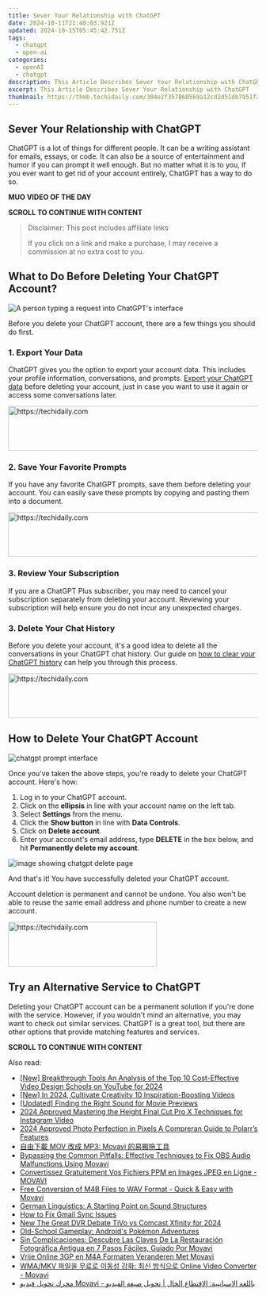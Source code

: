 ```yaml
---
title: Sever Your Relationship with ChatGPT
date: 2024-10-11T21:40:03.921Z
updated: 2024-10-15T05:45:42.751Z
tags:
  - chatgpt
  - open-ai
categories:
  - openAI
  - chatgpt
description: This Article Describes Sever Your Relationship with ChatGPT
excerpt: This Article Describes Sever Your Relationship with ChatGPT
thumbnail: https://thmb.techidaily.com/304e2f357860569a12cd2d51db7951faca7194234bf8cf17b2b3fe018f5794d5.jpg
---
```


## Sever Your Relationship with ChatGPT

 ChatGPT is a lot of things for different people. It can be a writing assistant for emails, essays, or code. It can also be a source of entertainment and humor if you can prompt it well enough. But no matter what it is to you, if you ever want to get rid of your account entirely, ChatGPT has a way to do so.

**MUO VIDEO OF THE DAY**

**SCROLL TO CONTINUE WITH CONTENT**

>  Disclaimer: This post includes affiliate links
>
>  If you click on a link and make a purchase, I may receive a commission at no extra cost to you.
>

## What to Do Before Deleting Your ChatGPT Account?

![A person typing a request into ChatGPT's interface](https://thmb.techidaily.com/0c50e9701859daef27aa4fad4bc3c104584c3b31a6d296c6daba235eb751bb08.jpg)

 Before you delete your ChatGPT account, there are a few things you should do first.

### 1\. Export Your Data

 ChatGPT gives you the option to export your account data. This includes your profile information, conversations, and prompts. [Export your ChatGPT data](https://www.makeuseof.com/how-to-export-chatgpt-data/) before deleting your account, just in case you want to use it again or access some conversations later.

<!-- affiliate ads begin -->
<a href="https://appsumo.8odi.net/c/5597632/2130874/7443" target="_top" id="2130874">
  <img src="//a.impactradius-go.com/display-ad/7443-2130874" border="0" alt="https://techidaily.com" width="728" height="90"/>
</a>
<img height="0" width="0" src="https://appsumo.8odi.net/i/5597632/2130874/7443" style="position:absolute;visibility:hidden;" border="0" />
<!-- affiliate ads end -->

### 2\. Save Your Favorite Prompts

 If you have any favorite ChatGPT prompts, save them before deleting your account. You can easily save these prompts by copying and pasting them into a document.

<!-- affiliate ads begin -->
<a href="https://appsumo.8odi.net/c/5597632/2094477/7443" target="_top" id="2094477">
  <img src="//a.impactradius-go.com/display-ad/7443-2094477" border="0" alt="https://techidaily.com" width="728" height="90"/>
</a>
<img height="0" width="0" src="https://appsumo.8odi.net/i/5597632/2094477/7443" style="position:absolute;visibility:hidden;" border="0" />
<!-- affiliate ads end -->

### 3\. Review Your Subscription

 If you are a ChatGPT Plus subscriber, you may need to cancel your subscription separately from deleting your account. Reviewing your subscription will help ensure you do not incur any unexpected charges.

### 3\. Delete Your Chat History

 Before you delete your account, it's a good idea to delete all the conversations in your ChatGPT chat history. Our guide on [how to clear your ChatGPT history](https://www.makeuseof.com/how-to-delete-your-chatgpt-history/) can help you through this process.

<!-- affiliate ads begin -->
<a href="https://appsumo.8odi.net/c/5597632/2082538/7443" target="_top" id="2082538">
  <img src="//a.impactradius-go.com/display-ad/7443-2082538" border="0" alt="https://techidaily.com" width="728" height="90"/>
</a>
<img height="0" width="0" src="https://appsumo.8odi.net/i/5597632/2082538/7443" style="position:absolute;visibility:hidden;" border="0" />
<!-- affiliate ads end -->

## How to Delete Your ChatGPT Account

![chatgpt prompt interface](https://static1.makeuseofimages.com/wordpress/wp-content/uploads/2023/05/screenshot-2023-05-02-122900.jpg)

 Once you've taken the above steps, you're ready to delete your ChatGPT account. Here's how:

1. Log in to your ChatGPT account.
2. Click on the **ellipsis** in line with your account name on the left tab.
3. Select **Settings** from the menu.
4. Click the **Show button** in line with **Data Controls**.
5. Click on **Delete account**.
6. Enter your account's email address, type **DELETE** in the box below, and hit **Permanently delete my account**.

![image showing chatgpt delete page](https://static1.makeuseofimages.com/wordpress/wp-content/uploads/2023/05/screenshot-2023-05-02-123116.jpg)

 And that's it! You have successfully deleted your ChatGPT account.

 Account deletion is permanent and cannot be undone. You also won't be able to reuse the same email address and phone number to create a new account.

<!-- affiliate ads begin -->
<a href="https://aligracehair.sjv.io/c/5597632/1918714/19272" target="_top" id="1918714">
  <img src="//a.impactradius-go.com/display-ad/19272-1918714" border="0" alt="https://techidaily.com" width="300" height="90"/>
</a>
<img height="0" width="0" src="https://aligracehair.sjv.io/i/5597632/1918714/19272" style="position:absolute;visibility:hidden;" border="0" />
<!-- affiliate ads end -->

## Try an Alternative Service to ChatGPT

 Deleting your ChatGPT account can be a permanent solution if you're done with the service. However, if you wouldn't mind an alternative, you may want to check out similar services. ChatGPT is a great tool, but there are other options that provide matching features and services.

**SCROLL TO CONTINUE WITH CONTENT**

<ins class="adsbygoogle"
     style="display:block"
     data-ad-format="autorelaxed"
     data-ad-client="ca-pub-7571918770474297"
     data-ad-slot="1223367746"></ins>

<ins class="adsbygoogle"
     style="display:block"
     data-ad-client="ca-pub-7571918770474297"
     data-ad-slot="8358498916"
     data-ad-format="auto"
     data-full-width-responsive="true"></ins>

<span class="atpl-alsoreadstyle">Also read:</span>
<div><ul>
<li><a href="https://eaxpv-info.techidaily.com/new-breakthrough-tools-an-analysis-of-the-top-10-cost-effective-video-design-schools-on-youtube-for-2024/"><u>[New] Breakthrough Tools An Analysis of the Top 10 Cost-Effective Video Design Schools on YouTube for 2024</u></a></li>
<li><a href="https://facebook-video-share.techidaily.com/new-in-2024-cultivate-creativity-10-inspiration-boosting-videos/"><u>[New] In 2024, Cultivate Creativity 10 Inspiration-Boosting Videos</u></a></li>
<li><a href="https://some-knowledge.techidaily.com/updated-finding-the-right-sound-for-movie-previews/"><u>[Updated] Finding the Right Sound for Movie Previews</u></a></li>
<li><a href="https://instagram-video-files.techidaily.com/2024-approved-mastering-the-height-final-cut-pro-x-techniques-for-instagram-video/"><u>2024 Approved Mastering the Height Final Cut Pro X Techniques for Instagram Video</u></a></li>
<li><a href="https://fox-access.techidaily.com/2024-approved-photo-perfection-in-pixels-a-compreran-guide-to-polarrs-features/"><u>2024 Approved Photo Perfection in Pixels A Compreran Guide to Polarr’s Features</u></a></li>
<li><a href="https://tech-savvy.techidaily.com/1726228030249-mov-mp3-movavi/"><u>自由下載 MOV 改成 MP3: Movavi 的易搬拖工具</u></a></li>
<li><a href="https://tech-savvy.techidaily.com/bypassing-the-common-pitfalls-effective-techniques-to-fix-obs-audio-malfunctions-using-movavi/"><u>Bypassing the Common Pitfalls: Effective Techniques to Fix OBS Audio Malfunctions Using Movavi</u></a></li>
<li><a href="https://tech-savvy.techidaily.com/convertissez-gratuitement-vos-fichiers-ppm-en-images-jpeg-en-ligne-movavi/"><u>Convertissez Gratuitement Vos Fichiers PPM en Images JPEG en Ligne - MOVAVI</u></a></li>
<li><a href="https://tech-savvy.techidaily.com/free-conversion-of-m4b-files-to-wav-format-quick-and-easy-with-movavi/"><u>Free Conversion of M4B Files to WAV Format - Quick & Easy with Movavi</u></a></li>
<li><a href="https://mondly-stories.techidaily.com/german-linguistics-a-starting-point-on-sound-structures/"><u>German Linguistics: A Starting Point on Sound Structures</u></a></li>
<li><a href="https://techno-recovery.techidaily.com/how-to-fix-gmail-sync-issues/"><u>How to Fix Gmail Sync Issues</u></a></li>
<li><a href="https://video-creation-software.techidaily.com/new-the-great-dvr-debate-tivo-vs-comcast-xfinity-for-2024/"><u>New The Great DVR Debate TiVo vs Comcast Xfinity for 2024</u></a></li>
<li><a href="https://games-able.techidaily.com/old-school-gameplay-androids-pokemon-adventures/"><u>Old-School Gameplay: Android's Pokémon Adventures</u></a></li>
<li><a href="https://tech-savvy.techidaily.com/sin-complicaciones-descubre-las-claves-de-la-restauracion-fotografica-antigua-en-7-pasos-faciles-guiado-por-movavi/"><u>Sin Complicaciones: Descubre Las Claves De La Restauración Fotográfica Antigua en 7 Pasos Fáciles, Guiado Por Movavi</u></a></li>
<li><a href="https://tech-savvy.techidaily.com/vrije-online-3gp-en-m4a-formaten-veranderen-met-movavi/"><u>Vrije Online 3GP en M4A Formaten Veranderen Met Movavi</u></a></li>
<li><a href="https://tech-savvy.techidaily.com/wmamkv-online-video-converter-movavi/"><u>WMA/MKV 파일을 무료로 이동성 강화: 최신 방식으로 Online Video Converter - Movavi</u></a></li>
<li><a href="https://tech-savvy.techidaily.com/mhrk-thoyl-fydyo-movavi-ballgha-alisbanyya-alakttaaa-alkhal-thoyl-sygha-alfydyo/"><u>محرك تحويل فيديو Movavi - باللغة الإسبانيية: الاقتطاع الخال | تحويل صيغة الفيديو</u></a></li>
</ul></div>

